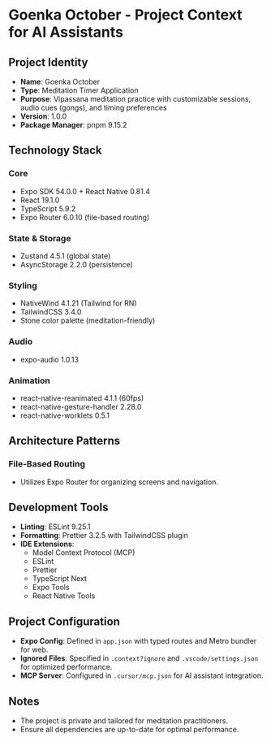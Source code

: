# Goenka October - Project Context for AI Assistants

## Project Identity

- **Name**: Goenka October
- **Type**: Meditation Timer Application
- **Purpose**: Vipassana meditation practice with customizable sessions, audio cues (gongs), and timing preferences
- **Version**: 1.0.0
- **Package Manager**: pnpm 9.15.2

## Technology Stack

### Core

- Expo SDK 54.0.0 + React Native 0.81.4
- React 19.1.0
- TypeScript 5.9.2
- Expo Router 6.0.10 (file-based routing)

### State & Storage

- Zustand 4.5.1 (global state)
- AsyncStorage 2.2.0 (persistence)

### Styling

- NativeWind 4.1.21 (Tailwind for RN)
- TailwindCSS 3.4.0
- Stone color palette (meditation-friendly)

### Audio

- expo-audio 1.0.13

### Animation

- react-native-reanimated 4.1.1 (60fps)
- react-native-gesture-handler 2.28.0
- react-native-worklets 0.5.1

## Architecture Patterns

### File-Based Routing

- Utilizes Expo Router for organizing screens and navigation.

## Development Tools

- **Linting**: ESLint 9.25.1
- **Formatting**: Prettier 3.2.5 with TailwindCSS plugin
- **IDE Extensions**:
  - Model Context Protocol (MCP)
  - ESLint
  - Prettier
  - TypeScript Next
  - Expo Tools
  - React Native Tools

## Project Configuration

- **Expo Config**: Defined in `app.json` with typed routes and Metro bundler for web.
- **Ignored Files**: Specified in `.context7ignore` and `.vscode/settings.json` for optimized performance.
- **MCP Server**: Configured in `.cursor/mcp.json` for AI assistant integration.

## Notes

- The project is private and tailored for meditation practitioners.
- Ensure all dependencies are up-to-date for optimal performance.

